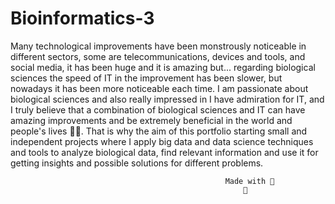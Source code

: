 # Bioinformatics-3

Many technological improvements have been monstrously noticeable in different sectors, some are telecommunications, devices and tools, and social media, it has been huge and it is amazing but... regarding biological sciences the speed of IT in the improvement has been slower, but nowadays it has been more noticeable each time. I am passionate about biological sciences and also really impressed in I have admiration for IT, and I truly believe that a combination of biological sciences and IT can have amazing improvements and be extremely beneficial in the world and people's lives 💚🌱. That is why the aim of this portfolio starting small and independent projects where I apply big data and data science techniques and tools to analyze biological data, find relevant information and use it for getting insights and possible solutions for different problems.






                                 
                                 
                                 
                                 
                                 
                                 
                                                    Made with 💜
                                                        🌵
                                                 

